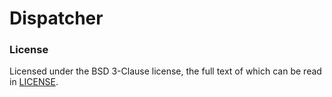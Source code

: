 # Dispatcher

### License

Licensed under the BSD 3-Clause license, the full text of which can be read in [LICENSE](LICENSE).
